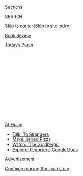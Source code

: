 <div id="app">

<div>

<div>

<div>

<div class="NYTAppHideMasthead css-1q2w90k e1suatyy0">

<div class="section css-ui9rw0 e1suatyy2">

<div class="css-eph4ug er09x8g0">

<div class="css-6n7j50">

</div>

<span class="css-1dv1kvn">Sections</span>

<div class="css-10488qs">

<span class="css-1dv1kvn">SEARCH</span>

</div>

[Skip to content](#site-content)[Skip to site index](#site-index)

</div>

<div id="masthead-section-label" class="css-1wr3we4 eaxe0e00">

[Book
Review](https://www.nytimes.com/section/books/review)

</div>

<div class="css-10698na e1huz5gh0">

</div>

</div>

<div id="masthead-bar-one" class="section hasLinks css-15hmgas e1csuq9d3">

<div class="css-uqyvli e1csuq9d0">

</div>

<div class="css-1uqjmks e1csuq9d1">

</div>

<div class="css-9e9ivx">

[](https://myaccount.nytimes.com/auth/login?response_type=cookie&client_id=vi)

</div>

<div class="css-1bvtpon e1csuq9d2">

[Today’s
Paper](https://www.nytimes.com/section/todayspaper)

</div>

</div>

</div>

</div>

<div data-aria-hidden="false">

<div id="site-content" data-role="main">

<div>

<div class="css-1aor85t" style="opacity:0.000000001;z-index:-1;visibility:hidden">

<div class="css-1hqnpie">

<div class="css-epjblv">

<span class="css-17xtcya">[Book
Review](/section/books/review)</span><span class="css-x15j1o">|</span><span class="css-fwqvlz">Aimee
Bender’s Latest Is a Proustian
Reverie</span>

</div>

<div class="css-k008qs">

<div class="css-1iwv8en">

<span class="css-18z7m18"></span>

<div>

</div>

</div>

<span class="css-1n6z4y">https://nyti.ms/3hMRAIJ</span>

<div class="css-1705lsu">

<div class="css-4xjgmj">

<div class="css-4skfbu" data-role="toolbar" data-aria-label="Social Media Share buttons, Save button, and Comments Panel with current comment count" data-testid="share-tools">

  - 
  - 
  - 
  - 
    
    <div class="css-6n7j50">
    
    </div>

  - 

</div>

</div>

</div>

</div>

</div>

</div>

<div id="NYT_TOP_BANNER_REGION" class="css-13pd83m">

<div>

<div id="maps-athome-menu" class="section interactive-content interactive-size-medium css-1edisqu">

<div class="css-17ih8de interactive-body">

<div class="at-home-nav__innerContainer">

<div class="at-home-nav__title">

[At
Home](https://www.nytimes.com/spotlight/at-home?action=click&pgtype=Article&state=default&region=TOP_BANNER&context=at_home_menu)

</div>

  - [Talk: To
    Strangers](https://www.nytimes.com/2020/08/03/well/family/the-benefits-of-talking-to-strangers.html?action=click&pgtype=Article&state=default&region=TOP_BANNER&context=at_home_menu)
  - [Make: Grilled
    Pizza](https://www.nytimes.com/2020/08/01/at-home/coronavirus-make-pizza-on-a-grill.html?action=click&pgtype=Article&state=default&region=TOP_BANNER&context=at_home_menu)
  - [Watch: 'The
    Goldbergs'](https://www.nytimes.com/2020/07/31/arts/television/goldbergs-abc-stream.html?action=click&pgtype=Article&state=default&region=TOP_BANNER&context=at_home_menu)
  - [Explore: Reporters' Google
    Docs](https://www.nytimes.com/interactive/2020/at-home/even-more-reporters-editors-diaries-lists-recommendations.html?action=click&pgtype=Article&state=default&region=TOP_BANNER&context=at_home_menu)

</div>

</div>

</div>

</div>

</div>

<div id="top-wrapper" class="css-1sy8kpn">

<div id="top-slug" class="css-l9onyx">

Advertisement

</div>

[Continue reading the main
story](#after-top)

<div class="ad top-wrapper" style="text-align:center;height:100%;display:block;min-height:250px">

<div id="top" class="place-ad" data-position="top" data-size-key="top">

</div>

</div>

<div id="after-top">

</div>

</div>

<div id="sponsor-wrapper" class="css-1hyfx7x">

<div id="sponsor-slug" class="css-19vbshk">

Supported by

</div>

[Continue reading the main
story](#after-sponsor)

<div id="sponsor" class="ad sponsor-wrapper" style="text-align:center;height:100%;display:block">

</div>

<div id="after-sponsor">

</div>

</div>

Fiction

<div class="css-1vkm6nb ehdk2mb0">

# Aimee Bender’s Latest Is a Proustian Reverie

</div>

<div class="css-79elbk" data-testid="photoviewer-wrapper">

<div class="css-z3e15g" data-testid="photoviewer-wrapper-hidden">

</div>

<div class="css-1a48zt4 ehw59r15" data-testid="photoviewer-children">

![<span class="css-16f3y1r e13ogyst0" data-aria-hidden="true">Aimee
Bender’s concern with evoking the inwardness of objects is less common
to fiction than to
poetry.</span><span class="css-cnj6d5 e1z0qqy90" itemprop="copyrightHolder"><span class="css-1ly73wi e1tej78p0">Credit...</span><span><span>Mark
Miller</span></span></span>](https://static01.nyt.com/images/2020/07/10/books/review/Brockmeier1/Brockmeier1-articleLarge.jpg?quality=75&auto=webp&disable=upscale)

</div>

</div>

<div class="css-170u9t6">

<div class="css-u7fh8e">

<div class="css-79elbk">

Buy Book<span data-aria-hidden="true">
    ▾</span>

  - [Amazon](https://www.amazon.com/gp/search?index=books&tag=NYTBSREV-20&field-keywords=The+Butterfly+Lampshade+Aimee+Bender)
  - [Apple
    Books](https://du-gae-books-dot-nyt-du-prd.appspot.com/buy?title=The+Butterfly+Lampshade&author=Aimee+Bender)
  - [Barnes and
    Noble](https://www.anrdoezrs.net/click-7990613-11819508?url=https%3A%2F%2Fwww.barnesandnoble.com%2Fw%2F%3Fean%3D9780385534871)
  - [Books-A-Million](https://www.anrdoezrs.net/click-7990613-35140?url=https%3A%2F%2Fwww.booksamillion.com%2Fp%2FThe%2BButterfly%2BLampshade%2FAimee%2BBender%2F9780385534871)
  - [Bookshop](https://bookshop.org/a/3546/9780385534871)
  - [Indiebound](https://www.indiebound.org/book/9780385534871?aff=NYT)

</div>

When you purchase an independently reviewed book through our site, we
earn an affiliate commission.

</div>

</div>

<div class="css-xt80pu e12qa4dv0">

<div class="css-18e8msd">

<div class="css-vp77d3 epjyd6m0">

<div class="css-1baulvz">

By <span class="css-1baulvz last-byline" itemprop="name">Kevin
Brockmeier</span>

</div>

</div>

  - July 28,
    2020

  - 
    
    <div class="css-4xjgmj">
    
    <div class="css-d8bdto" data-role="toolbar" data-aria-label="Social Media Share buttons, Save button, and Comments Panel with current comment count" data-testid="share-tools">
    
      - 
      - 
      - 
      - 
        
        <div class="css-6n7j50">
        
        </div>
    
      - 
    
    </div>
    
    </div>

</div>

</div>

<div class="section meteredContent css-1r7ky0e" name="articleBody" itemprop="articleBody">

<div class="css-1fanzo5 StoryBodyCompanionColumn">

<div class="css-53u6y8">

**THE BUTTERFLY LAMPSHADE**  
By Aimee Bender

If it is defensible to divide works of fiction into those that prize
stillness and those that prize motion, then “The Butterfly Lampshade,”
Aimee Bender’s compact surrealist memory box of a novel, sets its store
firmly by stillness. Her earlier books were dedicated, as this one is,
to transfiguring the American domestic landscape by way of magic,
fantasy, bewitchment, peculiarization. But where those books were also
propelled by motion, to change, “The Butterfly Lampshade” by contrast
stakes its ground early, and remains there. It resists becoming
something other than what its opening pages suggest it’s going to be.
Yet its particular quality of stillness hums with so much mystery and
intensity that the book never feels static. It is a measure of the
book’s success that as I reached the conclusion, I felt considerably
more altered by the experience than I often am by novels that travel
much further from their beginnings.

The music critic Walter Holland recently proposed that “active musical
listening is part patient attention to the moment and part predictive
attention to the possible futures that that moment suggests.” If the
same holds true for reading — and I think it does — then Bender’s
success here might be explained by the ease and simplicity with which
she commingles these two forms of attention. After all, how often does a
novel that seems poised to reward your immersive attention diminish in
its power, conspicuously and all at once, as soon as it tries to engage
your predictive attention? Everything begins so promisingly, but then
the plot takes hold and the book becomes smaller, more desiccated, as
you realize the predictive attention the writer is applying to the
material is so much more meager than it could have been, or than your
own was. “The Butterfly Lampshade” never makes that swerve. Instead it
retraces the path it has already established, gradually filling in its
textures, looking both back and deeper. In this way, it evades the
stiffness of those stories that are able to move forward only by
hardening into their possibilities.

Early in the novel, before her obsessions saturate her life, the
narrator, Francie, holds a managerial position at a framing store. It is
a telling job for someone so aware of the need to maintain the borders
between things. “My great love then — and still — is delineation,” she
says, recollecting a few formative days when, at the age of 8, she lost
her mother to psychosis and “the scrim of meaning had floated off of
everything.”

</div>

</div>

<div class="css-1fanzo5 StoryBodyCompanionColumn">

<div class="css-53u6y8">

After a premonitory glimpse of the book’s cast, we learn that three
times during Francie’s childhood she witnessed a sort of mystic
reification, when a picture to which she’d given her attention opened
out from its surface, discharging itself into object being: a butterfly
from a lampshade, a beetle from a worksheet, and a rose from a window
curtain.

<div class="css-79elbk" data-testid="photoviewer-wrapper">

<div class="css-z3e15g" data-testid="photoviewer-wrapper-hidden">

</div>

<div class="css-1a48zt4 ehw59r15" data-testid="photoviewer-children">

<div class="css-zgakxe erfvjey0">

<span class="css-1ly73wi e1tej78p0">Image</span>

<div class="css-zjzyr8">

<div data-testid="lazyimage-container" style="height:584.5111111111112px">

</div>

</div>

</div>

<span class="css-16f3y1r e13ogyst0" data-aria-hidden="true">The novel is
a kind of small-scale, supernatural Proustian reverie: Proust if what
Proust had been trying to recover was not luminous, ordinary reality,
but a rupture therein.</span>

</div>

</div>

She spends the rest of the novel trying to comprehend these visitations.
The memory of them remains vivid in her mind, coloring even her most
mundane moments: “I ate my bag of potato chips and sat next to the small
succulent plant in its terra-cotta pot left behind by a previous tenant,
and for a moment felt myself living inside both times at once.” This
double attention, which lies at the center of her experiences, turns the
novel into a kind of small-scale, supernatural Proustian reverie: Proust
if what Proust had been trying to recover was not luminous, ordinary
reality, but a rupture in luminous ordinary reality; Proust if his
childhood had been broken open by Arthur Machen or Lord Dunsany.

Bender’s concern with evoking the inwardness of objects, however, is
less common to fiction than to poetry. I think of Francis Ponge,
Gertrude Stein, Martha Ronk — the great thing-masons of literature,
describing pebbles, bowls and buttons with rigor and exultation. In some
respects, Bender’s ongoing fascination with the border separating
objects from people makes “The Butterfly Lampshade” a mirror image of
her 2010 novel, “The Particular Sadness of Lemon Cake”: In that earlier
novel, the narrator’s brother was a living being who took on the
quiddity of an object; in this one, objects take on the quiddities of
living beings.

But such an occurrence, though “fun to imagine in a story,” Francie
insists, “is terrifying in real life.” An object can be magical without
becoming an amulet or a charm. The butterfly “had to gain internal
functions and an external structure, had to come out of an entirely
different plane of existence to make itself, but somehow it did,” she
thinks. “It was an active psychosis.”

Increasingly, Francie feels “as if everything — hamburger, cartoon dog,
letters — might be on the verge of popping into the world.” And indeed,
late in the book, she witnesses one last puncture in reality: two
humans, or human-shapes, who request “tickets” from her, “a paper,” as
if “speaking in another language that was still pretending to be our
language.” Reading these final pages, it is hard not to feel as Francie
does: that anything and anyone might be a two-way street, capable of
passing from our side into theirs by means of illustration — or from
their side into ours by means of emanation.

</div>

</div>

<div class="css-1fanzo5 StoryBodyCompanionColumn">

<div class="css-53u6y8">

One finishes the novel with the eerie sense that we too are objects who
have slipped accidentally into being and that, like the butterfly, the
beetle and the dried rose, we really ought not to be here.

</div>

</div>

</div>

<div>

</div>

<div>

</div>

<div>

</div>

<div>

<div id="bottom-wrapper" class="css-1ede5it">

<div id="bottom-slug" class="css-l9onyx">

Advertisement

</div>

[Continue reading the main
story](#after-bottom)

<div id="bottom" class="ad bottom-wrapper" style="text-align:center;height:100%;display:block;min-height:90px">

</div>

<div id="after-bottom">

</div>

</div>

</div>

</div>

</div>

## Site Index

<div>

</div>

## Site Information Navigation

  - [© <span>2020</span> <span>The New York Times
    Company</span>](https://help.nytimes.com/hc/en-us/articles/115014792127-Copyright-notice)

<!-- end list -->

  - [NYTCo](https://www.nytco.com/)
  - [Contact
    Us](https://help.nytimes.com/hc/en-us/articles/115015385887-Contact-Us)
  - [Work with us](https://www.nytco.com/careers/)
  - [Advertise](https://nytmediakit.com/)
  - [T Brand Studio](http://www.tbrandstudio.com/)
  - [Your Ad
    Choices](https://www.nytimes.com/privacy/cookie-policy#how-do-i-manage-trackers)
  - [Privacy](https://www.nytimes.com/privacy)
  - [Terms of
    Service](https://help.nytimes.com/hc/en-us/articles/115014893428-Terms-of-service)
  - [Terms of
    Sale](https://help.nytimes.com/hc/en-us/articles/115014893968-Terms-of-sale)
  - [Site
    Map](https://spiderbites.nytimes.com)
  - [Help](https://help.nytimes.com/hc/en-us)
  - [Subscriptions](https://www.nytimes.com/subscription?campaignId=37WXW)

</div>

</div>

</div>

</div>
